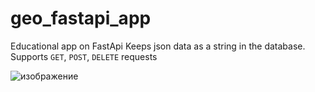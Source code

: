 # geo_fastapi_app
Educational app on FastApi
Keeps json data as a string in the database.
Supports `GET`, `POST`, `DELETE` requests

![изображение](https://user-images.githubusercontent.com/8655093/176133166-28751024-cd7d-465b-a12a-74ec41c8868a.png)


